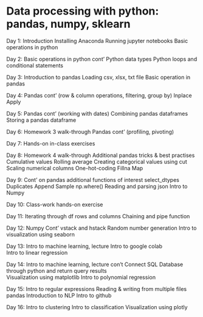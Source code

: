 # Data processing with python: pandas, numpy, sklearn

Day 1: 
 Introduction
 Installing Anaconda 
 Running jupyter notebooks 
 Basic operations in python

Day 2:
 Basic operations in python cont’
 Python data types
 Python loops and conditional statements

Day 3:
 Introduction to pandas
 Loading csv, xlsx, txt file
 Basic operation in pandas

Day 4:
	Pandas cont’ (row & column operations, filtering, group by)
	Inplace
	Apply

Day 5:
	Pandas cont’ (working with dates)
	Combining pandas dataframes
	Storing a pandas dataframe

Day 6:
	Homework 3 walk-through 
	Pandas cont’ (profiling, pivoting)

Day 7:
	Hands-on in-class exercises

Day 8:
	Homework 4 walk-through 
  Additional pandas tricks & best practises
	Cumulative values 
	Rolling average
	Creating categorical values using cut 
  Scaling numerical columns 
  One-hot-coding 
  Fillna
  Map

Day 9:
	Cont’ on pandas additional functions of interest 
		select_dtypes
    Duplicates
		Append
		Sample
		np.where()
	  Reading and parsing json
    Intro to Numpy


Day 10:
  Class-work hands-on exercise

Day 11: 
	Iterating through df rows and columns
	Chaining and pipe function 

Day 12: 
	Numpy Cont’
  vstack and hstack 
  Random number generation
  Intro to visualization using seaborn 

Day 13:
	Intro to machine learning, lecture
  Intro to google colab  
  Intro to linear regression 

Day 14: 
	Intro to machine learning, lecture con’t
  Connect SQL Database through python and return query results	
  Visualization using matplotlib
  Intro to polynomial regression	


Day 15:
	Intro to regular expressions
  Reading & writing from multiple files pandas
  Introduction to NLP
  Intro to github 

Day 16: 
	Intro to clustering
  Intro to classification
  Visualization using plotly

